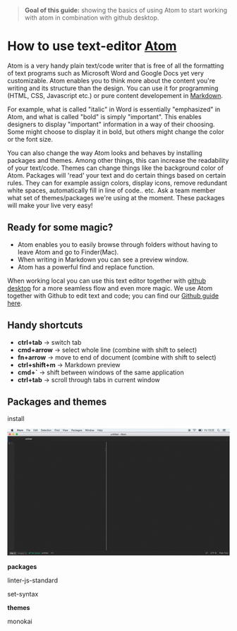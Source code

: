 > **Goal of this guide:** showing the basics of using Atom to start working with atom in combination with github desktop.

# How to use text-editor [Atom](https://atom.io)

Atom is a very handy plain text/code writer that is free of all the formatting of text programs such as Microsoft Word and Google Docs yet very customizable. Atom enables you to think more about the content you're writing and its structure than the design. You can use it for programming (HTML, CSS, Javascript etc.) or pure content developement in [Markdown](https://github.com/newatoms/guides/tree/ready/github-guide#markdown-).   

For example, what is called "italic" in Word is essentially "emphasized" in Atom, and what is called "bold" is simply "important". This enables designers to display "important" information in a way of their choosing. Some might choose to display it in bold, but others might change the color or the font size.

You can also change the way Atom looks and behaves by installing packages and themes. Among other things, this can increase the readability of your text/code. Themes can change things like the background color of Atom. Packages will 'read' your text and do certain things based on certain rules. They can for example assign colors, display icons, remove redundant white spaces, automatically fill in line of code.. etc. Ask a team member what set of themes/packages we're using at the moment. These packages will make your live very easy!

## Ready for some magic?

* Atom enables you to easily browse through folders without having to leave Atom and go to Finder(Mac).
* When writing in Markdown you can see a preview window.  
* Atom has a powerful find and replace function.

When working local you can use this text editor together with [github desktop](https://desktop.github.com/) for a more seamless flow and even more magic. We use Atom together with Github to edit text and code; you can find our [Github guide here](../github-guide/readme.md).


## Handy shortcuts

* **ctrl+tab** -> switch tab
* **cmd+arrow** -> select whole line (combine with shift to select)
* **fn+arrow** -> move to end of document (combine with shift to select)
* **ctrl+shift+m** -> Markdown preview
* **cmd+`** -> shift between windows of the same application
* **ctrl+tab** -> scroll through tabs in current window

## Packages and themes

install

![see explanation in gif](../images/atom-install-theme-guide.gif)

**packages**

linter-js-standard

set-syntax

**themes**

monokai

